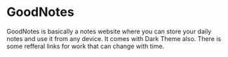 # GoodNotes
GoodNotes is basically a notes website where you can store your daily notes and use it from any device. It comes with Dark Theme also. There is some refferal links for work that can change with time.
